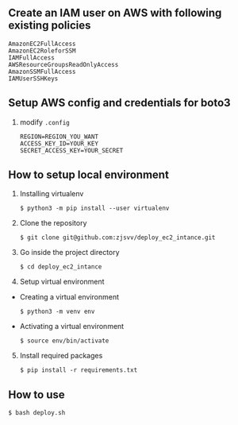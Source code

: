 ## Create an IAM user on AWS with following existing policies
```
AmazonEC2FullAccess
AmazonEC2RoleforSSM
IAMFullAccess
AWSResourceGroupsReadOnlyAccess
AmazonSSMFullAccess
IAMUserSSHKeys
```

## Setup AWS config and credentials for boto3
1. modify `.config`
    ```
    REGION=REGION_YOU_WANT
    ACCESS_KEY_ID=YOUR_KEY
    SECRET_ACCESS_KEY=YOUR_SECRET
    ```

## How to setup local environment
1. Installing virtualenv
    ```
    $ python3 -m pip install --user virtualenv
    ```

2. Clone the repository
    ```
    $ git clone git@github.com:zjsvv/deploy_ec2_intance.git
    ```

3. Go inside the project directory
    ```
    $ cd deploy_ec2_intance
    ```

4. Setup virtual environment
  * Creating a virtual environment
    ```
    $ python3 -m venv env
    ```

  * Activating a virtual environment
    ```
    $ source env/bin/activate
    ```

5. Install required packages
    ```
    $ pip install -r requirements.txt
    ```

## How to use
```
$ bash deploy.sh
```
